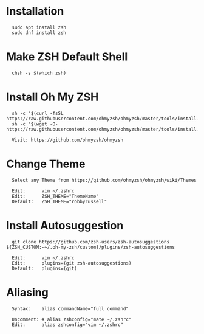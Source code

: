 # Installation
      sudo apt install zsh
      sudo dnf install zsh

# Make ZSH Default Shell
      chsh -s $(which zsh)

# Install Oh My ZSH
      sh -c "$(curl -fsSL https://raw.githubusercontent.com/ohmyzsh/ohmyzsh/master/tools/install.sh)"
      sh -c "$(wget -O- https://raw.githubusercontent.com/ohmyzsh/ohmyzsh/master/tools/install.sh)"
      
      Visit: https://github.com/ohmyzsh/ohmyzsh

# Change Theme
      Select any Theme from https://github.com/ohmyzsh/ohmyzsh/wiki/Themes
      
      Edit:      vim ~/.zshrc
      Edit:      ZSH_THEME="ThemeName"
      Default:   ZSH_THEME="robbyrussell"
      
# Install Autosuggestion
      git clone https://github.com/zsh-users/zsh-autosuggestions ${ZSH_CUSTOM:-~/.oh-my-zsh/custom}/plugins/zsh-autosuggestions
      
      Edit:      vim ~/.zshrc
      Edit:      plugins=(git zsh-autosuggestions)
      Default:   plugins=(git)

# Aliasing
      Syntax:    alias commandName="full command"
      
      Uncomment: # alias zshconfig="mate ~/.zshrc"
      Edit:      alias zshconfig="vim ~/.zshrc"

         

